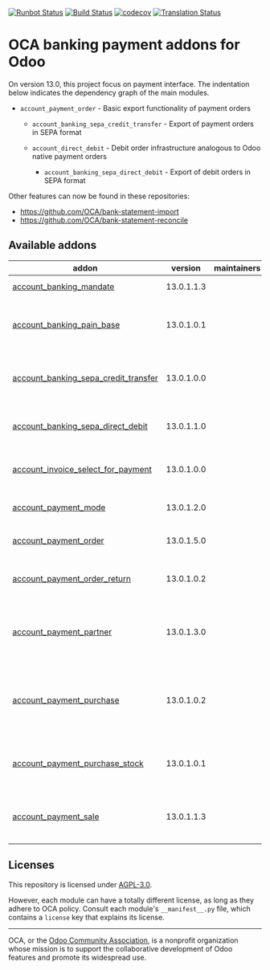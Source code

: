 [![Runbot Status](https://runbot.odoo-community.org/runbot/badge/flat/173/13.0.svg)](https://runbot.odoo-community.org/runbot/repo/github-com-oca-bank-payment-173)
[![Build Status](https://travis-ci.com/OCA/bank-payment.svg?branch=13.0)](https://travis-ci.com/OCA/bank-payment)
[![codecov](https://codecov.io/gh/OCA/bank-payment/branch/13.0/graph/badge.svg)](https://codecov.io/gh/OCA/bank-payment)
[![Translation Status](https://translation.odoo-community.org/widgets/bank-payment-13-0/-/svg-badge.svg)](https://translation.odoo-community.org/engage/bank-payment-13-0/?utm_source=widget)

<!-- /!\ do not modify above this line -->

# OCA banking payment addons for Odoo

On version 13.0, this project focus on payment interface.
The indentation below indicates the dependency graph of the main modules.

-  `account_payment_order` - Basic export functionality of payment orders

    - `account_banking_sepa_credit_transfer` - Export of payment orders in SEPA format

    - `account_direct_debit` - Debit order infrastructure analogous to Odoo native payment orders

        - `account_banking_sepa_direct_debit` - Export of debit orders in SEPA format

Other features can now be found in these repositories:

 * https://github.com/OCA/bank-statement-import
 * https://github.com/OCA/bank-statement-reconcile

<!-- /!\ do not modify below this line -->

<!-- prettier-ignore-start -->

[//]: # (addons)

Available addons
----------------
addon | version | maintainers | summary
--- | --- | --- | ---
[account_banking_mandate](account_banking_mandate/) | 13.0.1.1.3 |  | Banking mandates
[account_banking_pain_base](account_banking_pain_base/) | 13.0.1.0.1 |  | Base module for PAIN file generation
[account_banking_sepa_credit_transfer](account_banking_sepa_credit_transfer/) | 13.0.1.0.0 |  | Create SEPA XML files for Credit Transfers
[account_banking_sepa_direct_debit](account_banking_sepa_direct_debit/) | 13.0.1.1.0 |  | Create SEPA files for Direct Debit
[account_invoice_select_for_payment](account_invoice_select_for_payment/) | 13.0.1.0.0 |  | Account Invoice Select for Payment
[account_payment_mode](account_payment_mode/) | 13.0.1.2.0 |  | Account Payment Mode
[account_payment_order](account_payment_order/) | 13.0.1.5.0 |  | Account Payment Order
[account_payment_order_return](account_payment_order_return/) | 13.0.1.0.2 |  | Account Payment Order Return
[account_payment_partner](account_payment_partner/) | 13.0.1.3.0 |  | Adds payment mode on partners and invoices
[account_payment_purchase](account_payment_purchase/) | 13.0.1.0.2 |  | Adds Bank Account and Payment Mode on Purchase Orders
[account_payment_purchase_stock](account_payment_purchase_stock/) | 13.0.1.0.1 |  | Integrate Account Payment Purchase with Stock
[account_payment_sale](account_payment_sale/) | 13.0.1.1.3 |  | Adds payment mode on sale orders

[//]: # (end addons)

<!-- prettier-ignore-end -->

## Licenses

This repository is licensed under [AGPL-3.0](LICENSE).

However, each module can have a totally different license, as long as they adhere to OCA
policy. Consult each module's `__manifest__.py` file, which contains a `license` key
that explains its license.

----

OCA, or the [Odoo Community Association](http://odoo-community.org/), is a nonprofit
organization whose mission is to support the collaborative development of Odoo features
and promote its widespread use.
